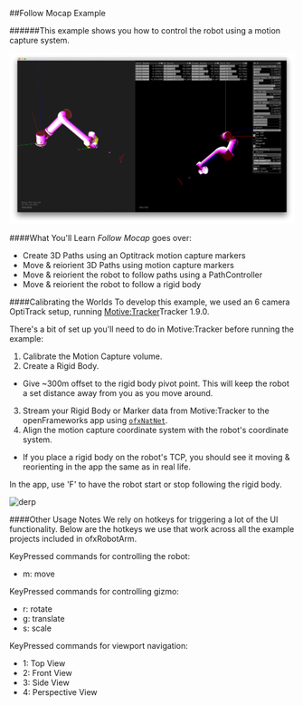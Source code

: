 
##Follow Mocap Example


######This example shows you how to control the robot using a motion capture system.

![screenshot](screengrab-mocap.gif)

####What You'll Learn
_Follow Mocap_ goes over:
  *  Create 3D Paths using an Optitrack motion capture markers
  *  Move & reiorient 3D Paths using motion capture markers
  *  Move & reiorient the robot to follow paths using a PathController
  *  Move & reiorient the robot to follow a rigid body
  

####Calibrating the Worlds
To develop this example, we used an 6 camera OptiTrack setup, running [Motive:Tracker](https://www.optitrack.com/products/motive/tracker/)Tracker 1.9.0.

There's a bit of set up you'll need to do in Motive:Tracker before running the example:

1. Calibrate the Motion Capture volume.
2. Create a Rigid Body.
  * Give ~300m offset to the rigid body pivot point. This will keep the robot a set distance away from you as you move around.
3. Stream your Rigid Body or Marker data from Motive:Tracker to the openFrameworks app using [`ofxNatNet`](https://github.com/satoruhiga/ofxNatNet).
4. Align the motion capture coordinate system with the robot's coordinate system.
  * If you place a rigid body on the robot's TCP, you should see it moving & reorienting in the app the same as in real life.


In the app, use 'F' to have the robot start or stop following the rigid body.

![derp](derp.gif)

####Other Usage Notes
We rely on hotkeys for triggering a lot of the UI functionality. Below are the hotkeys we use that work across all the example projects included in ofxRobotArm.

KeyPressed commands for controlling the robot:
- m: move

KeyPressed commands for controlling gizmo:
- r: rotate
- g: translate
- s: scale

KeyPressed commands for viewport navigation:
- 1: Top View
- 2: Front View
- 3: Side View
- 4: Perspective View



